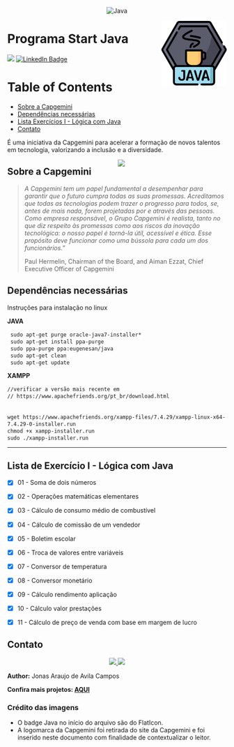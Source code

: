 <p align="center">
	  <img alt="Java" src="https://img.shields.io/static/v1?color=red&label=Dev&message=Java&style=for-the-badge&logo=Java"/>
</p>

<img alt="Java" src="img/java-badge.png" width=150 align=right>

# Programa Start Java
![](https://img.shields.io/badge/feito%20com%20%E2%9D%A4%20por-jaac-cyan)
[![LinkedIn Badge](https://img.shields.io/badge/LinkedIn-Profile-informational?style=flat&logo=linkedin&logoColor=white&color=0D76A8)](https://www.linkedin.com/in/jonasaacampos)

# Table of Contents
- [Sobre a Capgemini](#sobre-a-capgemini)
- [Dependências necessárias](#dependncias-necessrias)
- [Lista Exercícios I - Lógica com Java](#lista-de-exerccio-i---lgica-com-java)
- [Contato](#contato)


É uma iniciativa da Capgemini para acelerar a formação de novos talentos
em tecnologia, valorizando a inclusão e a diversidade.

<img  src="https://www.capgemini.com/br-pt/wp-content/themes/capgemini-komposite/assets/images/logo.svg"  width=250 align=right>

## Sobre a Capgemini

> _A Capgemini tem um papel fundamental a desempenhar para garantir que o futuro cumpra todas as suas promessas. Acreditamos que todas as tecnologias podem trazer o progresso para todos, se, antes de mais nada, forem projetadas por e através das pessoas. Como empresa responsável, o Grupo Capgemini é realista, tanto no que diz respeito às promessas como aos riscos da inovação tecnológica: o nosso papel é torná-la útil, acessível e ética. Esse propósito deve funcionar como uma bússola para cada um dos funcionários.”_
>
> Paul Hermelin, Chairman of the Board, and Aiman Ezzat, Chief Executive Officer of Capgemini

## Dependências necessárias

Instruções para instalação no linux 

**JAVA**
```
 sudo apt-get purge oracle-java7-installer*
 sudo apt-get install ppa-purge
 sudo ppa-purge ppa:eugenesan/java
 sudo apt-get clean
 sudo apt-get update
```

**XAMPP**
```
//verificar a versão mais recente em
// https://www.apachefriends.org/pt_br/download.html


wget https://www.apachefriends.org/xampp-files/7.4.29/xampp-linux-x64-7.4.29-0-installer.run
chmod +x xampp-installer.run
sudo ./xampp-installer.run
```

-----
## Lista de Exercício I - Lógica com Java


- [x] 01 - Soma de dois números
- [x] 02 - Operações matemáticas elementares
- [x] 03 - Cálculo de consumo médio de combustível
- [x] 04 - Cálculo de comissão de um vendedor
- [x] 05 - Boletim escolar
- [x] 06 - Troca de valores entre variáveis
- [x] 07 - Conversor de temperatura
- [x] 08 - Conversor monetário
- [x] 09 - Cálculo rendimento aplicação
- [x] 10 - Cálculo valor prestações
- [x] 11 - Cálculo de preço de venda com base em margem de lucro


<!-- CONTACT -->
## Contato

<p align='center'>
  <a href='https://github.com/jonasaacampos'>
    <img src='https://img.shields.io/badge/GitHub-100000?style=for-the-badge&logo=github&logoColor=white'/>
  </a>
  <a href='https://www.linkedin.com/in/jonasaacampos/'>
    <img src='https://img.shields.io/badge/LinkedIn-0077B5?style=for-the-badge&logo=linkedin&logoColor=white'/>
  </a>
</p>

**Author:** Jonas Araujo de Avila Campos

**Confira mais projetos: [AQUI](https://github.com/jonasaacampos)**

### Crédito das imagens
- O badge Java no início do arquivo são do FlatIcon.
- A logomarca da Capgemini foi retirada do site da Capgemini e foi inserido neste documento com finalidade de contextualizar o leitor.